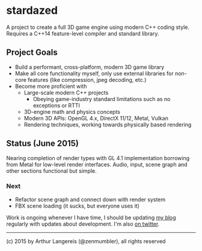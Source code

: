 stardazed
=========

A project to create a full 3D game engine using modern C++ coding style.<br>
Requires a C++14 feature-level compiler and standard library.


Project Goals
-------------

* Build a performant, cross-platform, modern 3D game library
* Make all core functionality myself, only use external libraries
  for non-core features (like compression, jpeg decoding, etc.)
* Become more proficient with
  * Large-scale modern C++ projects
    * Obeying game-industry standard limitations such as no exceptions or RTTI
  * 3D-engine math and physics concepts
  * Modern 3D APIs: OpenGL 4.x, DirectX 11/12, Metal, Vulkan
  * Rendering techniques, working towards physically based rendering


Status (June 2015)
------------------

Nearing completion of render types with GL 4.1 implementation borrowing
from Metal for low-level render interfaces. Audio, input, scene graph and
other sections functional but simple.

### Next

* Refactor scene graph and connect down with render system
* FBX scene loading (it sucks, but everyone uses it)


Work is ongoing whenever I have time, I should be updating
[my blog](http://zenmumbler.net/) regularly with updates about
development. I'm also [on twitter](https://twitter.com/zenmumbler).

----

(c) 2015 by Arthur Langereis (@zenmumbler), all rights reserved
